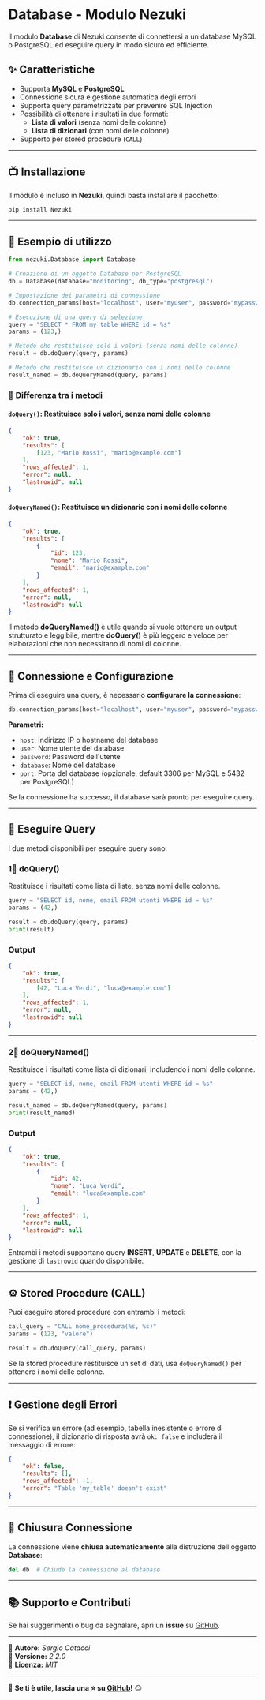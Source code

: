 # Database - Modulo Nezuki

Il modulo **Database** di Nezuki consente di connettersi a un database MySQL o PostgreSQL ed eseguire query in modo sicuro ed efficiente.

## ✨ **Caratteristiche**
- Supporta **MySQL** e **PostgreSQL**  
- Connessione sicura e gestione automatica degli errori  
- Supporta query parametrizzate per prevenire SQL Injection  
- Possibilità di ottenere i risultati in due formati:  
  - **Lista di valori** (senza nomi delle colonne)  
  - **Lista di dizionari** (con nomi delle colonne)  
- Supporto per stored procedure (`CALL`)  

---

## 📺 **Installazione**
Il modulo è incluso in **Nezuki**, quindi basta installare il pacchetto:

```bash
pip install Nezuki
```

---

## 🚀 **Esempio di utilizzo**

```python
from nezuki.Database import Database

# Creazione di un oggetto Database per PostgreSQL
db = Database(database="monitoring", db_type="postgresql")

# Impostazione dei parametri di connessione
db.connection_params(host="localhost", user="myuser", password="mypassword")

# Esecuzione di una query di selezione
query = "SELECT * FROM my_table WHERE id = %s"
params = (123,)

# Metodo che restituisce solo i valori (senza nomi delle colonne)
result = db.doQuery(query, params)

# Metodo che restituisce un dizionario con i nomi delle colonne
result_named = db.doQueryNamed(query, params)
```

### 🔹 **Differenza tra i metodi**
#### `doQuery()`: Restituisce solo i valori, senza nomi delle colonne
```json
{
    "ok": true,
    "results": [
        [123, "Mario Rossi", "mario@example.com"]
    ],
    "rows_affected": 1,
    "error": null,
    "lastrowid": null
}
```

#### `doQueryNamed()`: Restituisce un dizionario con i nomi delle colonne
```json
{
    "ok": true,
    "results": [
        {
            "id": 123,
            "nome": "Mario Rossi",
            "email": "mario@example.com"
        }
    ],
    "rows_affected": 1,
    "error": null,
    "lastrowid": null
}
```

Il metodo **doQueryNamed()** è utile quando si vuole ottenere un output strutturato e leggibile, mentre **doQuery()** è più leggero e veloce per elaborazioni che non necessitano di nomi di colonne.

---

## 🔋 **Connessione e Configurazione**
Prima di eseguire una query, è necessario **configurare la connessione**:

```python
db.connection_params(host="localhost", user="myuser", password="mypassword")
```

**Parametri:**
- `host`: Indirizzo IP o hostname del database  
- `user`: Nome utente del database  
- `password`: Password dell'utente  
- `database`: Nome del database  
- `port`: Porta del database (opzionale, default 3306 per MySQL e 5432 per PostgreSQL)  

Se la connessione ha successo, il database sarà pronto per eseguire query.

---

## 🔄 **Eseguire Query**
I due metodi disponibili per eseguire query sono:

### **1⃣ doQuery()**
Restituisce i risultati come lista di liste, senza nomi delle colonne.

```python
query = "SELECT id, nome, email FROM utenti WHERE id = %s"
params = (42,)

result = db.doQuery(query, params)
print(result)
```

### **Output**
```json
{
    "ok": true,
    "results": [
        [42, "Luca Verdi", "luca@example.com"]
    ],
    "rows_affected": 1,
    "error": null,
    "lastrowid": null
}
```

---

### **2⃣ doQueryNamed()**
Restituisce i risultati come lista di dizionari, includendo i nomi delle colonne.

```python
query = "SELECT id, nome, email FROM utenti WHERE id = %s"
params = (42,)

result_named = db.doQueryNamed(query, params)
print(result_named)
```

### **Output**
```json
{
    "ok": true,
    "results": [
        {
            "id": 42,
            "nome": "Luca Verdi",
            "email": "luca@example.com"
        }
    ],
    "rows_affected": 1,
    "error": null,
    "lastrowid": null
}
```

Entrambi i metodi supportano query **INSERT**, **UPDATE** e **DELETE**, con la gestione di `lastrowid` quando disponibile.

---

## ⚙ **Stored Procedure (CALL)**
Puoi eseguire stored procedure con entrambi i metodi:

```python
call_query = "CALL nome_procedura(%s, %s)"
params = (123, "valore")

result = db.doQuery(call_query, params)
```

Se la stored procedure restituisce un set di dati, usa `doQueryNamed()` per ottenere i nomi delle colonne.

---

## ❗ **Gestione degli Errori**
Se si verifica un errore (ad esempio, tabella inesistente o errore di connessione), il dizionario di risposta avrà `ok: false` e includerà il messaggio di errore:

```json
{
    "ok": false,
    "results": [],
    "rows_affected": -1,
    "error": "Table 'my_table' doesn't exist"
}
```

---

## 🚫 **Chiusura Connessione**
La connessione viene **chiusa automaticamente** alla distruzione dell'oggetto **Database**:

```python
del db  # Chiude la connessione al database
```

---

## 📚 **Supporto e Contributi**
Se hai suggerimenti o bug da segnalare, apri un **issue** su [GitHub](https://github.com/KingKaitoKid/Nezuki).

---

📌 **Autore:** *Sergio Catacci*  
📌 **Versione:** *2.2.0*  
📌 **Licenza:** *MIT*  

---

📌 **Se ti è utile, lascia una ⭐ su [GitHub](https://github.com/KingKaitoKid/Nezuki)!** 😊
